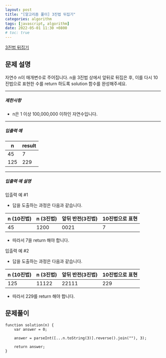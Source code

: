 ```yaml
---
layout: post
title: "[알고리즘 풀이] 3진법 뒤집기"
categories: algorithm
tags: [javascript, algorithm]
date: 2022-05-01 11:30 +0800
# toc: true
---
```


[3진법 뒤집기](https://programmers.co.kr/learn/courses/30/lessons/68935)

## 문제 설명

자연수 n이 매개변수로 주어집니다. n을 3진법 상에서 앞뒤로 뒤집은 후, 이를 다시 10진법으로 표현한 수를 return 하도록 solution 함수를 완성해주세요.

---

##### 제한사항

- n은 1 이상 100,000,000 이하인 자연수입니다.

---

##### 입출력 예

| n   | result |
| --- | ------ |
| 45  | 7      |
| 125 | 229    |

---

##### 입출력 예 설명

입출력 예 #1

- 답을 도출하는 과정은 다음과 같습니다.

| n (10진법) | n (3진법) | 앞뒤 반전(3진법) | 10진법으로 표현 |
| ---------- | --------- | ---------------- | --------------- |
| 45         | 1200      | 0021             | 7               |

- 따라서 7을 return 해야 합니다.

입출력 예 #2

- 답을 도출하는 과정은 다음과 같습니다.

| n (10진법) | n (3진법) | 앞뒤 반전(3진법) | 10진법으로 표현 |
| ---------- | --------- | ---------------- | --------------- |
| 125        | 11122     | 22111            | 229             |

- 따라서 229를 return 해야 합니다.

## 문제풀이

```
function solution(n) {
    var answer = 0;

    answer = parseInt([...n.toString(3)].reverse().join(""), 3);

    return answer;
}
```
